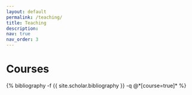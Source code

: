 ```yaml
---
layout: default
permalink: /teaching/
title: Teaching
description:
nav: true
nav_order: 3
---
```


<!-- _pages/publications.md -->

<h1 class="post-title"> Courses </h1>
<div class="publications">
            {% bibliography -f {{ site.scholar.bibliography }} -q @*[course=true]* %}
          </div>
